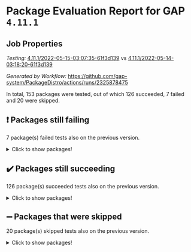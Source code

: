 # Package Evaluation Report for GAP `4.11.1`

## Job Properties

*Testing:* [4.11.1/2022-05-15-03:07:35-61f3d139](https://github.com/gap-system/PackageDistro/blob/data/reports/4.11.1/2022-05-15-03:07:35-61f3d139) vs [4.11.1/2022-05-14-03:18:20-61f3d139](https://github.com/gap-system/PackageDistro/blob/data/reports/4.11.1/2022-05-14-03:18:20-61f3d139)

*Generated by Workflow:* https://github.com/gap-system/PackageDistro/actions/runs/2325878475

In total, 153 packages were tested, out of which 126 succeeded, 7 failed and 20 were skipped.

## :exclamation: Packages still failing

7 package(s) failed tests also on the previous version.
<details><summary>Click to show packages!</summary>

- fining 1.4.1 [(failure)](https://github.com/gap-system/PackageDistro/runs/6438367463?check_suite_focus=true)
- francy 1.2.4 [(failure)](https://github.com/gap-system/PackageDistro/runs/6438367570?check_suite_focus=true)
- hap 1.39 [(failure)](https://github.com/gap-system/PackageDistro/runs/6438367745?check_suite_focus=true)
- normalizinterface 1.3.2 [(failure)](https://github.com/gap-system/PackageDistro/runs/6438368508?check_suite_focus=true)
- packagemanager 1.2 [(failure)](https://github.com/gap-system/PackageDistro/runs/6438368674?check_suite_focus=true)
- recog 1.3.2 [(failure)](https://github.com/gap-system/PackageDistro/runs/6438368920?check_suite_focus=true)
- semigroups 4.0.0 [(failure)](https://github.com/gap-system/PackageDistro/runs/6438369095?check_suite_focus=true)
</details>

## :heavy_check_mark: Packages still succeeding

126 package(s) succeeded tests also on the previous version.
<details><summary>Click to show packages!</summary>

- ace 5.4 [(success)](https://github.com/gap-system/PackageDistro/runs/6438366445?check_suite_focus=true)
- aclib 1.3.2 [(success)](https://github.com/gap-system/PackageDistro/runs/6438366479?check_suite_focus=true)
- agt 0.2 [(success)](https://github.com/gap-system/PackageDistro/runs/6438366503?check_suite_focus=true)
- alnuth 3.2.1 [(success)](https://github.com/gap-system/PackageDistro/runs/6438366519?check_suite_focus=true)
- anupq 3.2.6 [(success)](https://github.com/gap-system/PackageDistro/runs/6438366535?check_suite_focus=true)
- atlasrep 2.1.2 [(success)](https://github.com/gap-system/PackageDistro/runs/6438366549?check_suite_focus=true)
- autodoc 2022.03.10 [(success)](https://github.com/gap-system/PackageDistro/runs/6438366576?check_suite_focus=true)
- automata 1.15 [(success)](https://github.com/gap-system/PackageDistro/runs/6438366596?check_suite_focus=true)
- automgrp 1.3.2 [(success)](https://github.com/gap-system/PackageDistro/runs/6438366610?check_suite_focus=true)
- autpgrp 1.10.2 [(success)](https://github.com/gap-system/PackageDistro/runs/6438366628?check_suite_focus=true)
- cap 2022.05-02 [(success)](https://github.com/gap-system/PackageDistro/runs/6438366648?check_suite_focus=true)
- caratinterface 2.3.3 [(success)](https://github.com/gap-system/PackageDistro/runs/6438366667?check_suite_focus=true)
- cddinterface 2020.06.24 [(success)](https://github.com/gap-system/PackageDistro/runs/6438366687?check_suite_focus=true)
- circle 1.6.5 [(success)](https://github.com/gap-system/PackageDistro/runs/6438366702?check_suite_focus=true)
- classicpres 1.22 [(success)](https://github.com/gap-system/PackageDistro/runs/6438366717?check_suite_focus=true)
- cohomolo 1.6.10 [(success)](https://github.com/gap-system/PackageDistro/runs/6438366734?check_suite_focus=true)
- congruence 1.2.4 [(success)](https://github.com/gap-system/PackageDistro/runs/6438366762?check_suite_focus=true)
- corelg 1.56 [(success)](https://github.com/gap-system/PackageDistro/runs/6438366817?check_suite_focus=true)
- crime 1.6 [(success)](https://github.com/gap-system/PackageDistro/runs/6438366868?check_suite_focus=true)
- crisp 1.4.5 [(success)](https://github.com/gap-system/PackageDistro/runs/6438366914?check_suite_focus=true)
- crypting 0.10 [(success)](https://github.com/gap-system/PackageDistro/runs/6438366977?check_suite_focus=true)
- cryst 4.1.24 [(success)](https://github.com/gap-system/PackageDistro/runs/6438367040?check_suite_focus=true)
- crystcat 1.1.9 [(success)](https://github.com/gap-system/PackageDistro/runs/6438367120?check_suite_focus=true)
- ctbllib 1.3.4 [(success)](https://github.com/gap-system/PackageDistro/runs/6438367169?check_suite_focus=true)
- cubefree 1.19 [(success)](https://github.com/gap-system/PackageDistro/runs/6438367199?check_suite_focus=true)
- curlinterface 2.2.2 [(success)](https://github.com/gap-system/PackageDistro/runs/6438367218?check_suite_focus=true)
- cvec 2.7.5 [(success)](https://github.com/gap-system/PackageDistro/runs/6438367240?check_suite_focus=true)
- datastructures 0.2.7 [(success)](https://github.com/gap-system/PackageDistro/runs/6438367256?check_suite_focus=true)
- deepthought 1.0.5 [(success)](https://github.com/gap-system/PackageDistro/runs/6438367273?check_suite_focus=true)
- design 1.7 [(success)](https://github.com/gap-system/PackageDistro/runs/6438367304?check_suite_focus=true)
- difsets 2.3.1 [(success)](https://github.com/gap-system/PackageDistro/runs/6438367326?check_suite_focus=true)
- digraphs 1.5.2 [(success)](https://github.com/gap-system/PackageDistro/runs/6438367344?check_suite_focus=true)
- edim 1.3.5 [(success)](https://github.com/gap-system/PackageDistro/runs/6438367360?check_suite_focus=true)
- example 4.3.1 [(success)](https://github.com/gap-system/PackageDistro/runs/6438367378?check_suite_focus=true)
- factint 1.6.3 [(success)](https://github.com/gap-system/PackageDistro/runs/6438367396?check_suite_focus=true)
- ferret 1.0.7 [(success)](https://github.com/gap-system/PackageDistro/runs/6438367414?check_suite_focus=true)
- fga 1.4.0 [(success)](https://github.com/gap-system/PackageDistro/runs/6438367432?check_suite_focus=true)
- float 1.0.3 [(success)](https://github.com/gap-system/PackageDistro/runs/6438367492?check_suite_focus=true)
- format 1.4.3 [(success)](https://github.com/gap-system/PackageDistro/runs/6438367507?check_suite_focus=true)
- forms 1.2.7 [(success)](https://github.com/gap-system/PackageDistro/runs/6438367524?check_suite_focus=true)
- fplsa 1.2.5 [(success)](https://github.com/gap-system/PackageDistro/runs/6438367543?check_suite_focus=true)
- fr 2.4.8 [(success)](https://github.com/gap-system/PackageDistro/runs/6438367555?check_suite_focus=true)
- fwtree 1.3 [(success)](https://github.com/gap-system/PackageDistro/runs/6438367585?check_suite_focus=true)
- gbnp 1.0.5 [(success)](https://github.com/gap-system/PackageDistro/runs/6438367598?check_suite_focus=true)
- generalizedmorphismsforcap 2022.05-01 [(success)](https://github.com/gap-system/PackageDistro/runs/6438367612?check_suite_focus=true)
- genss 1.6.6 [(success)](https://github.com/gap-system/PackageDistro/runs/6438367622?check_suite_focus=true)
- gradedringforhomalg 2022.03-01 [(success)](https://github.com/gap-system/PackageDistro/runs/6438367636?check_suite_focus=true)
- grape 4.8.5 [(success)](https://github.com/gap-system/PackageDistro/runs/6438367651?check_suite_focus=true)
- groupoids 1.69 [(success)](https://github.com/gap-system/PackageDistro/runs/6438367673?check_suite_focus=true)
- grpconst 2.6.2 [(success)](https://github.com/gap-system/PackageDistro/runs/6438367691?check_suite_focus=true)
- guarana 0.96.3 [(success)](https://github.com/gap-system/PackageDistro/runs/6438367708?check_suite_focus=true)
- guava 3.16 [(success)](https://github.com/gap-system/PackageDistro/runs/6438367726?check_suite_focus=true)
- hapcryst 0.1.14 [(success)](https://github.com/gap-system/PackageDistro/runs/6438367758?check_suite_focus=true)
- hecke 1.5.3 [(success)](https://github.com/gap-system/PackageDistro/runs/6438367769?check_suite_focus=true)
- help 3.5 [(success)](https://github.com/gap-system/PackageDistro/runs/6438367782?check_suite_focus=true)
- idrel 2.43 [(success)](https://github.com/gap-system/PackageDistro/runs/6438367793?check_suite_focus=true)
- images 1.3.1 [(success)](https://github.com/gap-system/PackageDistro/runs/6438367804?check_suite_focus=true)
- intpic 0.2.4 [(success)](https://github.com/gap-system/PackageDistro/runs/6438367821?check_suite_focus=true)
- io 4.7.2 [(success)](https://github.com/gap-system/PackageDistro/runs/6438367845?check_suite_focus=true)
- irredsol 1.4.3 [(success)](https://github.com/gap-system/PackageDistro/runs/6438367867?check_suite_focus=true)
- json 2.1.0 [(success)](https://github.com/gap-system/PackageDistro/runs/6438367895?check_suite_focus=true)
- jupyterkernel 1.4.1 [(success)](https://github.com/gap-system/PackageDistro/runs/6438367938?check_suite_focus=true)
- jupyterviz 1.5.1 [(success)](https://github.com/gap-system/PackageDistro/runs/6438367963?check_suite_focus=true)
- kan 1.34 [(success)](https://github.com/gap-system/PackageDistro/runs/6438367978?check_suite_focus=true)
- kbmag 1.5.9 [(success)](https://github.com/gap-system/PackageDistro/runs/6438368018?check_suite_focus=true)
- laguna 3.9.5 [(success)](https://github.com/gap-system/PackageDistro/runs/6438368046?check_suite_focus=true)
- liealgdb 2.2.1 [(success)](https://github.com/gap-system/PackageDistro/runs/6438368067?check_suite_focus=true)
- liepring 2.6 [(success)](https://github.com/gap-system/PackageDistro/runs/6438368089?check_suite_focus=true)
- liering 2.4.2 [(success)](https://github.com/gap-system/PackageDistro/runs/6438368113?check_suite_focus=true)
- linearalgebraforcap 2022.05-02 [(success)](https://github.com/gap-system/PackageDistro/runs/6438368131?check_suite_focus=true)
- loops 3.4.1 [(success)](https://github.com/gap-system/PackageDistro/runs/6438368144?check_suite_focus=true)
- lpres 1.0.3 [(success)](https://github.com/gap-system/PackageDistro/runs/6438368161?check_suite_focus=true)
- majoranaalgebras 1.4 [(success)](https://github.com/gap-system/PackageDistro/runs/6438368178?check_suite_focus=true)
- mapclass 1.4.5 [(success)](https://github.com/gap-system/PackageDistro/runs/6438368201?check_suite_focus=true)
- matgrp 0.64 [(success)](https://github.com/gap-system/PackageDistro/runs/6438368230?check_suite_focus=true)
- modisom 2.5.2 [(success)](https://github.com/gap-system/PackageDistro/runs/6438368255?check_suite_focus=true)
- modulepresentationsforcap 2022.05-01 [(success)](https://github.com/gap-system/PackageDistro/runs/6438368286?check_suite_focus=true)
- monoidalcategories 2022.05-02 [(success)](https://github.com/gap-system/PackageDistro/runs/6438368316?check_suite_focus=true)
- nconvex 2020.11-04 [(success)](https://github.com/gap-system/PackageDistro/runs/6438368362?check_suite_focus=true)
- nilmat 1.4.1 [(success)](https://github.com/gap-system/PackageDistro/runs/6438368407?check_suite_focus=true)
- nock 1.5 [(success)](https://github.com/gap-system/PackageDistro/runs/6438368451?check_suite_focus=true)
- nq 2.5.8 [(success)](https://github.com/gap-system/PackageDistro/runs/6438368537?check_suite_focus=true)
- numericalsgps 1.3.0 [(success)](https://github.com/gap-system/PackageDistro/runs/6438368574?check_suite_focus=true)
- openmath 11.5.1 [(success)](https://github.com/gap-system/PackageDistro/runs/6438368617?check_suite_focus=true)
- orb 4.8.4 [(success)](https://github.com/gap-system/PackageDistro/runs/6438368640?check_suite_focus=true)
- patternclass 2.4.2 [(success)](https://github.com/gap-system/PackageDistro/runs/6438368694?check_suite_focus=true)
- permut 2.0.4 [(success)](https://github.com/gap-system/PackageDistro/runs/6438368717?check_suite_focus=true)
- polenta 1.3.10 [(success)](https://github.com/gap-system/PackageDistro/runs/6438368742?check_suite_focus=true)
- polymaking 0.8.6 [(success)](https://github.com/gap-system/PackageDistro/runs/6438368760?check_suite_focus=true)
- primgrp 3.4.2 [(success)](https://github.com/gap-system/PackageDistro/runs/6438368784?check_suite_focus=true)
- profiling 2.5.0 [(success)](https://github.com/gap-system/PackageDistro/runs/6438368799?check_suite_focus=true)
- qpa 1.33 [(success)](https://github.com/gap-system/PackageDistro/runs/6438368817?check_suite_focus=true)
- quagroup 1.8.3 [(success)](https://github.com/gap-system/PackageDistro/runs/6438368826?check_suite_focus=true)
- radiroot 2.9 [(success)](https://github.com/gap-system/PackageDistro/runs/6438368844?check_suite_focus=true)
- rcwa 4.6.4 [(success)](https://github.com/gap-system/PackageDistro/runs/6438368867?check_suite_focus=true)
- rds 1.8 [(success)](https://github.com/gap-system/PackageDistro/runs/6438368893?check_suite_focus=true)
- repndecomp 1.2.1 [(success)](https://github.com/gap-system/PackageDistro/runs/6438368951?check_suite_focus=true)
- repsn 3.1.0 [(success)](https://github.com/gap-system/PackageDistro/runs/6438368975?check_suite_focus=true)
- resclasses 4.7.2 [(success)](https://github.com/gap-system/PackageDistro/runs/6438369012?check_suite_focus=true)
- scscp 2.3.1 [(success)](https://github.com/gap-system/PackageDistro/runs/6438369048?check_suite_focus=true)
- sglppow 2.2 [(success)](https://github.com/gap-system/PackageDistro/runs/6438369146?check_suite_focus=true)
- sgpviz 0.999.5 [(success)](https://github.com/gap-system/PackageDistro/runs/6438369178?check_suite_focus=true)
- simpcomp 2.1.14 [(success)](https://github.com/gap-system/PackageDistro/runs/6438369213?check_suite_focus=true)
- singular 2020.12.18 [(success)](https://github.com/gap-system/PackageDistro/runs/6438369242?check_suite_focus=true)
- sla 1.5.3 [(success)](https://github.com/gap-system/PackageDistro/runs/6438369275?check_suite_focus=true)
- smallgrp 1.5 [(success)](https://github.com/gap-system/PackageDistro/runs/6438369312?check_suite_focus=true)
- smallsemi 0.6.13 [(success)](https://github.com/gap-system/PackageDistro/runs/6438369335?check_suite_focus=true)
- sonata 2.9.4 [(success)](https://github.com/gap-system/PackageDistro/runs/6438369369?check_suite_focus=true)
- sophus 1.25 [(success)](https://github.com/gap-system/PackageDistro/runs/6438369400?check_suite_focus=true)
- spinsym 1.5.2 [(success)](https://github.com/gap-system/PackageDistro/runs/6438369421?check_suite_focus=true)
- symbcompcc 1.3.2 [(success)](https://github.com/gap-system/PackageDistro/runs/6438369456?check_suite_focus=true)
- thelma 1.3 [(success)](https://github.com/gap-system/PackageDistro/runs/6438369485?check_suite_focus=true)
- tomlib 1.2.9 [(success)](https://github.com/gap-system/PackageDistro/runs/6438369514?check_suite_focus=true)
- toric 1.9.5 [(success)](https://github.com/gap-system/PackageDistro/runs/6438369541?check_suite_focus=true)
- transgrp 3.6.2 [(success)](https://github.com/gap-system/PackageDistro/runs/6438369567?check_suite_focus=true)
- ugaly 4.0.2 [(success)](https://github.com/gap-system/PackageDistro/runs/6438369591?check_suite_focus=true)
- unipot 1.5 [(success)](https://github.com/gap-system/PackageDistro/runs/6438369611?check_suite_focus=true)
- unitlib 4.1.0 [(success)](https://github.com/gap-system/PackageDistro/runs/6438369637?check_suite_focus=true)
- utils 0.72 [(success)](https://github.com/gap-system/PackageDistro/runs/6438369657?check_suite_focus=true)
- uuid 0.7 [(success)](https://github.com/gap-system/PackageDistro/runs/6438369672?check_suite_focus=true)
- walrus 0.9991 [(success)](https://github.com/gap-system/PackageDistro/runs/6438369694?check_suite_focus=true)
- wedderga 4.10.2 [(success)](https://github.com/gap-system/PackageDistro/runs/6438369710?check_suite_focus=true)
- xmod 2.88 [(success)](https://github.com/gap-system/PackageDistro/runs/6438369729?check_suite_focus=true)
- xmodalg 1.22 [(success)](https://github.com/gap-system/PackageDistro/runs/6438369743?check_suite_focus=true)
- yangbaxter 0.10.0 [(success)](https://github.com/gap-system/PackageDistro/runs/6438369759?check_suite_focus=true)
- zeromqinterface 0.13 [(success)](https://github.com/gap-system/PackageDistro/runs/6438369775?check_suite_focus=true)
</details>

## :heavy_minus_sign: Packages that were skipped

20 package(s) skipped tests also on the previous version.
<details><summary>Click to show packages!</summary>

- 4ti2interface 2022.03-01 [(skipped)](https://github.com/gap-system/PackageDistro/runs/6438329760?check_suite_focus=true)
- browse 1.8.14 [(skipped)](https://github.com/gap-system/PackageDistro/runs/6438329760?check_suite_focus=true)
- examplesforhomalg 2022.03-01 [(skipped)](https://github.com/gap-system/PackageDistro/runs/6438329760?check_suite_focus=true)
- gapdoc 1.6.5 [(skipped)](https://github.com/gap-system/PackageDistro/runs/6438329760?check_suite_focus=true)
- gauss 2022.03-01 [(skipped)](https://github.com/gap-system/PackageDistro/runs/6438329760?check_suite_focus=true)
- gaussforhomalg 2022.03-01 [(skipped)](https://github.com/gap-system/PackageDistro/runs/6438329760?check_suite_focus=true)
- gradedmodules 2022.03-01 [(skipped)](https://github.com/gap-system/PackageDistro/runs/6438329760?check_suite_focus=true)
- homalg 2022.03-01 [(skipped)](https://github.com/gap-system/PackageDistro/runs/6438329760?check_suite_focus=true)
- homalgtocas 2022.03-01 [(skipped)](https://github.com/gap-system/PackageDistro/runs/6438329760?check_suite_focus=true)
- io_forhomalg 2022.03-01 [(skipped)](https://github.com/gap-system/PackageDistro/runs/6438329760?check_suite_focus=true)
- itc 1.5.1 [(skipped)](https://github.com/gap-system/PackageDistro/runs/6438329760?check_suite_focus=true)
- localizeringforhomalg 2022.03-01 [(skipped)](https://github.com/gap-system/PackageDistro/runs/6438329760?check_suite_focus=true)
- matricesforhomalg 2022.04-01 [(skipped)](https://github.com/gap-system/PackageDistro/runs/6438329760?check_suite_focus=true)
- modules 2022.03-01 [(skipped)](https://github.com/gap-system/PackageDistro/runs/6438329760?check_suite_focus=true)
- polycyclic 2.16 [(skipped)](https://github.com/gap-system/PackageDistro/runs/6438329760?check_suite_focus=true)
- ringsforhomalg 2022.04-01 [(skipped)](https://github.com/gap-system/PackageDistro/runs/6438329760?check_suite_focus=true)
- sco 2022.03-01 [(skipped)](https://github.com/gap-system/PackageDistro/runs/6438329760?check_suite_focus=true)
- toolsforhomalg 2022.04-03 [(skipped)](https://github.com/gap-system/PackageDistro/runs/6438329760?check_suite_focus=true)
- toricvarieties 2022.03.23 [(skipped)](https://github.com/gap-system/PackageDistro/runs/6438329760?check_suite_focus=true)
- xgap 4.31 [(skipped)](https://github.com/gap-system/PackageDistro/runs/6438329760?check_suite_focus=true)
</details>


